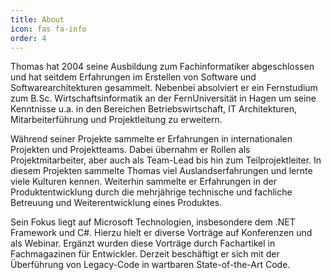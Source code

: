```yaml
---
title: About
icon: fas fa-info
order: 4
---
```


Thomas hat 2004 seine Ausbildung zum Fachinformatiker abgeschlossen und hat seitdem Erfahrungen im Erstellen von Software und Softwarearchitekturen gesammelt. Nebenbei absolviert er ein Fernstudium zum B.Sc. Wirtschaftsinformatik an der FernUniversität in Hagen um seine Kenntnisse u.a. in den Bereichen Betriebswirtschaft, IT Architekturen, Mitarbeiterführung und Projektleitung zu erweitern.


Während seiner Projekte sammelte er Erfahrungen in internationalen Projekten und Projektteams. Dabei übernahm er Rollen als Projektmitarbeiter, aber auch als Team-Lead bis hin zum Teilprojektleiter. In diesem Projekten sammelte Thomas viel Auslandserfahrungen und lernte viele Kulturen kennen. Weiterhin sammelte er Erfahrungen in der Produktentwicklung durch die mehrjährige technische und fachliche Betreuung und Weiterentwicklung eines Produktes.


Sein Fokus liegt auf Microsoft Technologien, insbesondere dem .NET Framework und C#. Hierzu hielt er diverse Vorträge auf Konferenzen und als Webinar. Ergänzt wurden diese Vorträge durch Fachartikel in Fachmagazinen für Entwickler. Derzeit beschäftigt er sich mit der Überführung von Legacy-Code in wartbaren State-of-the-Art Code.
